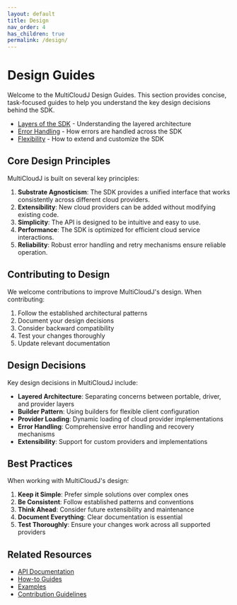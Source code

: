 ```yaml
---
layout: default
title: Design
nav_order: 4
has_children: true
permalink: /design/
---
```


# Design Guides

Welcome to the MultiCloudJ Design Guides. This section provides concise, task-focused guides to help you understand the key design decisions behind the SDK.

- [Layers of the SDK](layers.html) - Understanding the layered architecture
- [Error Handling](errors.html) - How errors are handled across the SDK
- [Flexibility](flexibility.html) - How to extend and customize the SDK

## Core Design Principles

MultiCloudJ is built on several key principles:

1. **Substrate Agnosticism**: The SDK provides a unified interface that works consistently across different cloud providers.
2. **Extensibility**: New cloud providers can be added without modifying existing code.
3. **Simplicity**: The API is designed to be intuitive and easy to use.
4. **Performance**: The SDK is optimized for efficient cloud service interactions.
5. **Reliability**: Robust error handling and retry mechanisms ensure reliable operation.

## Contributing to Design

We welcome contributions to improve MultiCloudJ's design. When contributing:

1. Follow the established architectural patterns
2. Document your design decisions
3. Consider backward compatibility
4. Test your changes thoroughly
5. Update relevant documentation

## Design Decisions

Key design decisions in MultiCloudJ include:

- **Layered Architecture**: Separating concerns between portable, driver, and provider layers
- **Builder Pattern**: Using builders for flexible client configuration
- **Provider Loading**: Dynamic loading of cloud provider implementations
- **Error Handling**: Comprehensive error handling and recovery mechanisms
- **Extensibility**: Support for custom providers and implementations

## Best Practices

When working with MultiCloudJ's design:

1. **Keep it Simple**: Prefer simple solutions over complex ones
2. **Be Consistent**: Follow established patterns and conventions
3. **Think Ahead**: Consider future extensibility and maintenance
4. **Document Everything**: Clear documentation is essential
5. **Test Thoroughly**: Ensure your changes work across all supported providers

## Related Resources

- [API Documentation](../api/java/index.html)
- [How-to Guides](../guides/index.html)
- [Examples](https://github.com/salesforce/multicloudj/tree/main/examples)
- [Contribution Guidelines](https://github.com/salesforce/multicloudj/blob/main/CONTRIBUTING.md)
